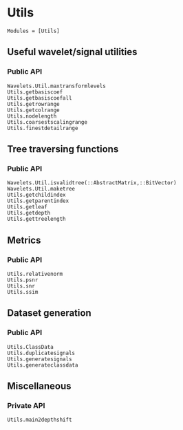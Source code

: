 # Utils

```@index
Modules = [Utils]
```

## Useful wavelet/signal utilities
### Public API
```@docs
Wavelets.Util.maxtransformlevels
Utils.getbasiscoef
Utils.getbasiscoefall
Utils.getrowrange
Utils.getcolrange
Utils.nodelength
Utils.coarsestscalingrange
Utils.finestdetailrange
```

## Tree traversing functions
### Public API
```@docs
Wavelets.Util.isvalidtree(::AbstractMatrix,::BitVector)
Wavelets.Util.maketree
Utils.getchildindex
Utils.getparentindex
Utils.getleaf
Utils.getdepth
Utils.gettreelength
```

## Metrics
### Public API
```@docs
Utils.relativenorm
Utils.psnr
Utils.snr
Utils.ssim
```

## Dataset generation
### Public API
```@docs
Utils.ClassData
Utils.duplicatesignals
Utils.generatesignals
Utils.generateclassdata
```

## Miscellaneous
### Private API
```@docs
Utils.main2depthshift
```